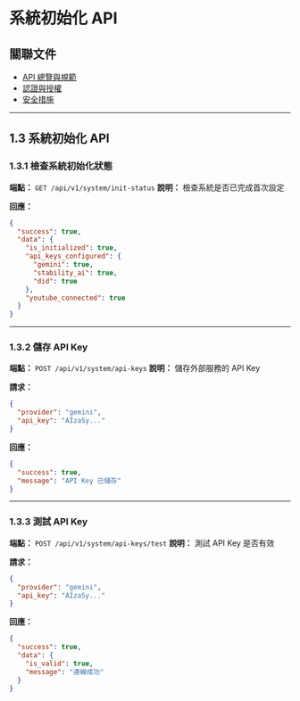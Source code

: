 # 系統初始化 API

## 關聯文件
- [API 總覽與規範](./overview.md)
- [認證與授權](./auth.md)
- [安全措施](./security.md)

---

## 1.3 系統初始化 API

### 1.3.1 檢查系統初始化狀態

**端點：** `GET /api/v1/system/init-status`
**說明：** 檢查系統是否已完成首次設定

**回應：**
```json
{
  "success": true,
  "data": {
    "is_initialized": true,
    "api_keys_configured": {
      "gemini": true,
      "stability_ai": true,
      "did": true
    },
    "youtube_connected": true
  }
}
```

---

### 1.3.2 儲存 API Key

**端點：** `POST /api/v1/system/api-keys`
**說明：** 儲存外部服務的 API Key

**請求：**
```json
{
  "provider": "gemini",
  "api_key": "AIzaSy..."
}
```

**回應：**
```json
{
  "success": true,
  "message": "API Key 已儲存"
}
```

---

### 1.3.3 測試 API Key

**端點：** `POST /api/v1/system/api-keys/test`
**說明：** 測試 API Key 是否有效

**請求：**
```json
{
  "provider": "gemini",
  "api_key": "AIzaSy..."
}
```

**回應：**
```json
{
  "success": true,
  "data": {
    "is_valid": true,
    "message": "連線成功"
  }
}
```
